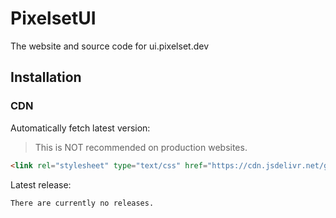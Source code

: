 # PixelsetUI
The website and source code for ui.pixelset.dev

## Installation

### CDN

Automatically fetch latest version:

> This is NOT recommended on production websites.

```html
<link rel="stylesheet" type="text/css" href="https://cdn.jsdelivr.net/gh/pixelsetdev/pixelsetui@main/bundle.min.css">
```

Latest release:

```html
There are currently no releases.
```